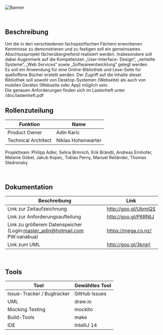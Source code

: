 ![Banner](http://i60.tinypic.com/wb5kdz.jpg)

<br />

## Beschreibung

Um die in den verschiedenen fachspezifischen Fächern erworbenen Kenntnisse zu
demonstrieren und zu festigen soll ein gemeinsames Abschlussprojekt fächerübergreifend
realisiert werden. Insbesondere soll dabei Augenmerk auf die Kompetenzen „User-Interface-
Design“, „verteilte Systeme“, „Web Services“ sowie „Softwareentwicklung“ gelegt werden.<br />
Es soll ein Anwendung für eine Online-Bibliothek und Lese-Seite für quelloffene Bücher
erstellt werden. Der Zugriff auf die Inhalte dieser Bibliothek soll sowohl von Desktop-Systemen
(Webseite) als auch von mobilen Geräten (Webseite oder App) möglich sein.<br />
Die genauen Anforderungen finden sich im Lastenheft unter /doc/lastenheft.pdf


## Rollenzuteilung

|Funktion|Name|
|---|---|
|Product Owner|Adin Karic|
|Technical Architect|Niklas Hohenwarter|
Projektteam: Philipp Adler, Selina Brinnich, Erik Brändli, Andreas Ernhofer, Melanie Göbel, Jakub Kopec, 
Tobias Perny, Manuel Reiländer, Thomas Stedronsky

<br />

## Dokumentation

|Beschreibung|Link|
|---|---|
|Link zur Zeitaufzeichnung|http://goo.gl/UbmjQS|
|Link zur Anforderungsaufteilung|http://goo.gl/P6RNtJ|
|Link zu größerem Datenspeicher<br />(Login:master_adin@hotmail.com PW:vanabua)|https://mega.co.nz/|
|Link zum UML|http://goo.gl/3krgrl|

<br />

## Tools

|Tool|Gewähltes Tool|
|---|---|
|Issue-Tracker / Bugtracker|GitHub Issues|
|UML|draw.io|
|Mocking Testing|mockito|
|Build-Tools|make|
|IDE|IntelliJ 14|

